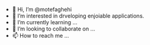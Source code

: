 - 👋 Hi, I’m @motefaghehi
- 👀 I’m interested in drveloping enjoiable applications.
- 🌱 I’m currently learning ...
- 💞️ I’m looking to collaborate on ...
- 📫 How to reach me ...

<!---
motefaghehi/motefaghehi is a ✨ special ✨ repository because its `README.md` (this file) appears on your GitHub profile.
You can click the Preview link to take a look at your changes.
--->
